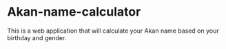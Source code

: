 # Akan-name-calculator
This is a web application that will calculate your Akan name based on your birthday and gender.
